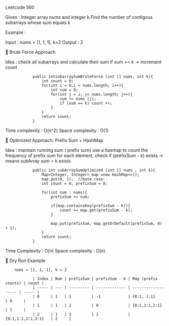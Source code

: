 Leetcode 560

Given : Integer array nums and integer k.Find the number of contigous subarrays whose sum equals k

Example : 

Input : nums = [1, 1, 1], k=2
Output  : 2


🔹 Brute Force Approach

Idea : check all subarrays and calculate their sum
if sum == k -> increment count

                public intsubarraySumBruteForce (int [] nums, int k){
                    int count = 0;
                    for(int i = 0;i < nums.length; i++){
                        int sum = 0;
                        for(int j = i; j< nums.length; j++){
                            sum += nums [j];
                            if (sum == k) count ++;
                        }
                    }
                    return count;
                }

Time complexity : O(n^2)
Space complexity : O(1) 

🔹 Optimized Approach: Prefix Sum + HashMap

Idea : maintain running sum ( prefix sum)
use a hasmap to count the frequency of prefix sum
for each element, check if (prefixSum - k) exists -> means subArray sum = k exists

                public int subArraySumOptimized (int [] nums , int k){
                    Map<Integer, Integer> map =new HashMap<>();
                    map.put(0, 1);  //base case
                    int count = 0, prefixSum = 0;

                    for(int num : nums){
                        prefixSum += num;

                        if(map.containsKey(prefixSum - k)){
                            count += map.get(prefixSum - k);
                        }

                        map.put(prefixSum, map.getOrDefault(prefixSum, 0) + 1);
                    }
                    return count;
                }
Time Complexity : O(n)
Space complexity : O(n)

🔹 Dry Run Example

        nums = [1, 1, 1], k = 2 

                | Index | Num | prefixSum | prefixSum - k | Map (prefix counts) | count |
                | ----- | --- | --------- | ------------- | ------------------- | ----- |
                | 0     | 1   | 1         | -1            | {0:1, 1:1}          | 0     |
                | 1     | 1   | 2         | 0             | {0:1,1:1,2:1}       | 1     |
                | 2     | 1   | 3         | 1             | {0:1,1:1,2:1,3:1}   | 2     |

                
